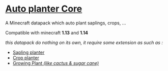 # [Auto planter Core](https://github.com/FaustVX/AutoPlanterCore/releases)
A Minecraft datapack which auto plant saplings, crops, ...

Compatible with minecraft **1.13** and **1.14**

_this datapack do nothing on its own, it require some extension as such as :_

* [Sapling planter](https://github.com/FaustVX/SaplingPlanter/releases)
* [Crop planter](https://github.com/FaustVX/CropPlanter/releases)
* [Growing Plant *(like cactus & sugar cane)*](https://github.com/FaustVX/GrowingPlant/releases)
